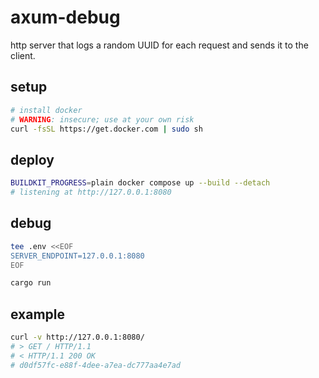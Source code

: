 # axum-debug

http server that logs a random UUID for each request and sends it to the client.

## setup

```sh
# install docker
# WARNING: insecure; use at your own risk
curl -fsSL https://get.docker.com | sudo sh
```

## deploy

```sh
BUILDKIT_PROGRESS=plain docker compose up --build --detach
# listening at http://127.0.0.1:8080
```

## debug

```sh
tee .env <<EOF
SERVER_ENDPOINT=127.0.0.1:8080
EOF

cargo run
```

## example

```sh
curl -v http://127.0.0.1:8080/
# > GET / HTTP/1.1
# < HTTP/1.1 200 OK
# d0df57fc-e88f-4dee-a7ea-dc777aa4e7ad
```

